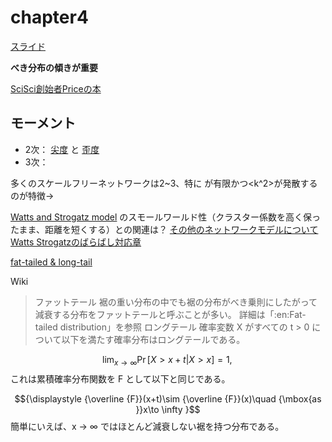 # chapter4

[スライド](https://img.hideo54.com/slides/barabasi-chap-1.pdf)

**べき分布の傾きが重要**

[SciSci創始者Priceの本](https://www.degruyter.com/document/doi/10.7312/pric91844/html)


## モーメント
- 2次：
    [尖度](https://ja.wikipedia.org/wiki/%E5%B0%96%E5%BA%A6)
    と
    [歪度](https://ja.wikipedia.org/wiki/%E6%AD%AA%E5%BA%A6)
- 3次：

多くのスケールフリーネットワークは2~3、特に
<k>が有限かつ<k^2>が発散するのが特徴→

[Watts and Strogatz model](https://www.researchgate.net/figure/The-Watts-Strogatz-model-of-the-small-world-The-network-at-the-upper-left-hand-corner_fig2_50268221)
のスモールワールド性（クラスター係数を高く保ったまま、距離を短くする）との関連は？
[その他のネットワークモデルについて](https://qiita.com/Takuya-Shuto-engineer/items/c3d6e7d4b06e1d337a06)
[Watts Strogatzのばらばし対応章](http://networksciencebook.com/chapter/3#clustering-3-9:~:text=Box%203.9-,Watts%2DStrogatz%20Model,-Duncan%20Watts%20and)

[fat-tailed & long-tail](https://design.kyusan-u.ac.jp/OpenSquareJP/?Distribution#:~:text=%E3%83%AD%E3%83%B3%E3%82%B0%E3%83%86%E3%83%BC%E3%83%AB-,Longtail%20%E3%81%A8Fattail,-Longtail%0AIT%E7%94%A8%E8%AA%9E)


Wiki

> ファットテール
裾の重い分布の中でも裾の分布がべき乗則にしたがって減衰する分布をファットテールと呼ぶことが多い。
詳細は「:en:Fat-tailed distribution」を参照
ロングテール
確率変数 X がすべての t > 0 について以下を満たす確率分布はロングテールである。

$${\displaystyle \lim _{x\to \infty }\Pr[X>x+t|X>x]=1,\,}$$
これは累積確率分布関数を F として以下と同じである。

$${\displaystyle {\overline {F}}(x+t)\sim {\overline {F}}(x)\quad {\mbox{as }}x\to \infty }$$ 
簡単にいえば、x → ∞ ではほとんど減衰しない裾を持つ分布である。
